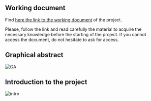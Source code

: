 ## Working document

Find [here the link to the working document](https://docs.google.com/document/d/1axxDt7wFSmGTLHfZduOXMXEuR5bW8mvBNu-_8vW5xE4/edit?usp=sharing) of the project.

Please, follow the link and read carefully the material to acquire the necessary knowledge before the starting of the project. If you cannot access the document, do not hesitate to ask for access.

## Graphical abstract

![GA](https://user-images.githubusercontent.com/51486716/197958551-0da43bec-5980-45bb-a1b6-f41d2a62ef3e.png)



## Introduction to the project

![intro](https://user-images.githubusercontent.com/51486716/197958534-844e2fb4-3e3d-40de-8fe2-aa7970a1897e.png)
